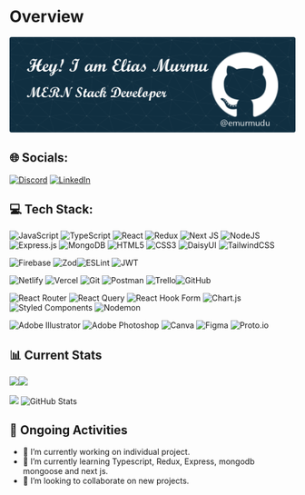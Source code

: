 # Overview
<!--![An old rock in the desert](https://raw.githubusercontent.com/emurmudu/emurmudu/main/%40emurmu.png "Shiprock, New Mexico by Beau Rogers")-->
![An old rock in the desert](https://raw.githubusercontent.com/emurmudu/emurmudu/main/github-header-image.png "Shiprock, New Mexico by Beau Rogers")
<!--https://raw.githubusercontent.com/emurmudu/emurmudu/main/github-header-image.png-->
<!--![Header](./github-header-image.png)-->

<!--
## 🙋‍♂️ About Me:

-->
## 🌐 Socials:
[![Discord](https://img.shields.io/badge/Discord-%237289DA.svg?logo=discord&logoColor=white)](https://discord.gg/https://discord.gg/aByZHtaa) [![LinkedIn](https://img.shields.io/badge/LinkedIn-%230077B5.svg?logo=linkedin&logoColor=white)](https://linkedin.com/in/elias-murmu)

## 💻 Tech Stack:
![JavaScript](https://img.shields.io/badge/javascript-%23323330.svg?style=for-the-badge&logo=javascript&logoColor=%23F7DF1E) ![TypeScript](https://img.shields.io/badge/typescript-%23007ACC.svg?style=for-the-badge&logo=typescript&logoColor=white) ![React](https://img.shields.io/badge/react-%2320232a.svg?style=for-the-badge&logo=react&logoColor=%2361DAFB) ![Redux](https://img.shields.io/badge/redux-%23593d88.svg?style=for-the-badge&logo=redux&logoColor=white) ![Next JS](https://img.shields.io/badge/Next-black?style=for-the-badge&logo=next.js&logoColor=white) ![NodeJS](https://img.shields.io/badge/node.js-6DA55F?style=for-the-badge&logo=node.js&logoColor=white) ![Express.js](https://img.shields.io/badge/express.js-%23404d59.svg?style=for-the-badge&logo=express&logoColor=%2361DAFB) ![MongoDB](https://img.shields.io/badge/MongoDB-%234ea94b.svg?style=for-the-badge&logo=mongodb&logoColor=white) ![HTML5](https://img.shields.io/badge/html5-%23E34F26.svg?style=for-the-badge&logo=html5&logoColor=white) ![CSS3](https://img.shields.io/badge/css3-%231572B6.svg?style=for-the-badge&logo=css3&logoColor=white) ![DaisyUI](https://img.shields.io/badge/daisyui-5A0EF8?style=for-the-badge&logo=daisyui&logoColor=white) ![TailwindCSS](https://img.shields.io/badge/tailwindcss-%2338B2AC.svg?style=for-the-badge&logo=tailwind-css&logoColor=white) 

![Firebase](https://img.shields.io/badge/firebase-a08021?style=for-the-badge&logo=firebase&logoColor=ffcd34) ![Zod](https://img.shields.io/badge/zod-%233068b7.svg?style=for-the-badge&logo=zod&logoColor=white)![ESLint](https://img.shields.io/badge/ESLint-4B3263?style=for-the-badge&logo=eslint&logoColor=white) ![JWT](https://img.shields.io/badge/JWT-black?style=for-the-badge&logo=JSON%20web%20tokens) 

![Netlify](https://img.shields.io/badge/netlify-%23000000.svg?style=for-the-badge&logo=netlify&logoColor=#00C7B7) ![Vercel](https://img.shields.io/badge/vercel-%23000000.svg?style=for-the-badge&logo=vercel&logoColor=white) ![Git](https://img.shields.io/badge/git-%23F05033.svg?style=for-the-badge&logo=git&logoColor=white) ![Postman](https://img.shields.io/badge/Postman-FF6C37?style=for-the-badge&logo=postman&logoColor=white) ![Trello](https://img.shields.io/badge/Trello-%23026AA7.svg?style=for-the-badge&logo=Trello&logoColor=white)![GitHub](https://img.shields.io/badge/github-%23121011.svg?style=for-the-badge&logo=github&logoColor=white) 

![React Router](https://img.shields.io/badge/React_Router-CA4245?style=for-the-badge&logo=react-router&logoColor=white) ![React Query](https://img.shields.io/badge/-React%20Query-FF4154?style=for-the-badge&logo=react%20query&logoColor=white) ![React Hook Form](https://img.shields.io/badge/React%20Hook%20Form-%23EC5990.svg?style=for-the-badge&logo=reacthookform&logoColor=white) ![Chart.js](https://img.shields.io/badge/chart.js-F5788D.svg?style=for-the-badge&logo=chart.js&logoColor=white) ![Styled Components](https://img.shields.io/badge/styled--components-DB7093?style=for-the-badge&logo=styled-components&logoColor=white) ![Nodemon](https://img.shields.io/badge/NODEMON-%23323330.svg?style=for-the-badge&logo=nodemon&logoColor=%BBDEAD) 

![Adobe Illustrator](https://img.shields.io/badge/adobe%20illustrator-%23FF9A00.svg?style=for-the-badge&logo=adobe%20illustrator&logoColor=white) ![Adobe Photoshop](https://img.shields.io/badge/adobe%20photoshop-%2331A8FF.svg?style=for-the-badge&logo=adobe%20photoshop&logoColor=white) ![Canva](https://img.shields.io/badge/Canva-%2300C4CC.svg?style=for-the-badge&logo=Canva&logoColor=white) ![Figma](https://img.shields.io/badge/figma-%23F24E1E.svg?style=for-the-badge&logo=figma&logoColor=white) ![Proto.io](https://img.shields.io/badge/Proto.io-161637?style=for-the-badge&logo=proto.io&logoColor=00e5ff) 

## 📊 Current Stats
<!--START_SECTION:activity-->
![](http://github-profile-summary-cards.vercel.app/api/cards/repos-per-language?username=emurmudu&theme=prussian)![](http://github-profile-summary-cards.vercel.app/api/cards/most-commit-language?username=emurmudu&theme=prussian)
<!--END_SECTION:activity-->

<!--START_SECTION:activity-->
![](http://github-profile-summary-cards.vercel.app/api/cards/productive-time?username=emurmudu&theme=prussian&utcOffset=8) ![GitHub Stats](https://github-readme-stats.vercel.app/api?username=emurmudu&theme=prussian&show_icons=true&hide_border=true&count_private=true)
<!--![GitHub Stats](https://github-readme-streak-stats.herokuapp.com/?user=emurmudu&theme=prussian&hide_border=true)-->
<!--END_SECTION:activity-->



<!--START_SECTION:activity-->

<!--![](http://github-profile-summary-cards.vercel.app/api/cards/profile-details?username=emurmudu&theme=prussian)-->

<!--END_SECTION:activity-->

<!--## 🔝 Top Repos-->
<!--START_SECTION:activity-->
<!--![](https://github-contributor-stats.vercel.app/api?username=emurmudu&limit=5&theme=prussian&combine_all_yearly_contributions=true)-->
<!--END_SECTION:activity-->

## 💫 Ongoing Activities
- 🔭 I’m currently working on individual project. 
- 🌱 I’m currently learning Typescript, Redux, Express, mongodb mongoose and next js.
- 👯 I’m looking to collaborate on new projects.

<!--START_SECTION:activity-->
<!--
![Profile views counter](https://komarev.com/ghpvc/?username=emurmudu&&style=flat-square)  
-->
<!--END_SECTION:activity-->
